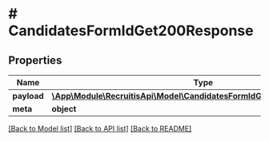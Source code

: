 # # CandidatesFormIdGet200Response

## Properties

Name | Type | Description | Notes
------------ | ------------- | ------------- | -------------
**payload** | [**\App\Module\RecruitisApi\Model\CandidatesFormIdGet200ResponsePayload**](CandidatesFormIdGet200ResponsePayload.md) |  | [optional]
**meta** | **object** |  | [optional]

[[Back to Model list]](../../README.md#models) [[Back to API list]](../../README.md#endpoints) [[Back to README]](../../README.md)
